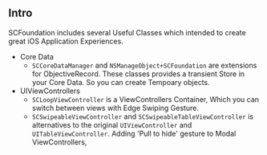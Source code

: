 ## Intro
SCFoundation includes several Useful Classes which intended to create great iOS Application Experiences. 

- Core Data
	- `SCCoreDataManager` and `NSManageObject+SCFoundation` are extensions for ObjectiveRecord. These classes provides a transient Store in your Core Data. So you can create Tempoary objects.
- UIViewControllers
	- `SCLoopViewController` is a ViewControllers Container, Which you can switch between views with Edge Swiping Gesture.
	- `SCSwipeableViewController` and `SCSwipeableTableViewController` is alternatives to the original `UIViewController` and `UITableViewController`. Adding 'Pull to hide' gesture to Modal ViewControllers, 


